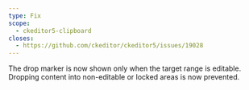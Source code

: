 ```yaml
---
type: Fix
scope:
  - ckeditor5-clipboard
closes:
  - https://github.com/ckeditor/ckeditor5/issues/19028
---
```


The drop marker is now shown only when the target range is editable. Dropping content into non-editable or locked areas is now prevented.
